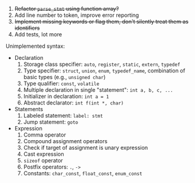 1. ~~Refactor `parse_stmt` using function array?~~
2. Add line number to token, improve error reporting
3. ~~Implement missing keywords or flag them, don't silently treat them
   as identifiers~~
4. Add tests, lot more

Unimplemented syntax:
- Declaration
    1. Storage class specifier: `auto`, `register`, `static`, `extern`, `typedef`
    2. Type specifier: `struct`, `union`, `enum`, `typedef_name`, combination
       of basic types (e.g., `unsigned char`)
    3. Type qualifier: `const`, `volatile`
    4. Multiple declaration in single "statement": `int a, b, c, ...`
    5. Initializer in declaration: `int a = 1`
    6. Abstract declarator: `int f(int *, char)`
- Statements
    1. Labeled statement: `label: stmt`
    2. Jump statement: `goto`
- Expression
    1. Comma operator
    2. Compound assignment operators
    3. Check if target of assignment is unary expression
    4. Cast expression
    5. `sizeof` operator
    6. Postfix operators: `.`, `->`
    7. Constants: `char_const`, `float_const`, `enum_const`
